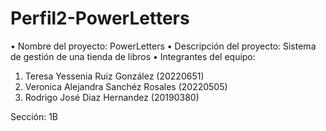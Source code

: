 # Perfil2-PowerLetters
• Nombre del proyecto: PowerLetters
• Descripción del proyecto: Sistema de gestión de una tienda de libros
• Integrantes del equipo:
1. Teresa Yessenia Ruiz González (20220651)
2. Veronica Alejandra Sanchéz Rosales (20220505)
3. Rodrigo José Diaz Hernandez (20190380)

Sección: 1B
